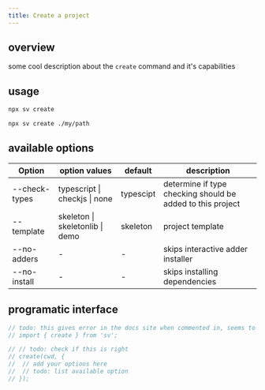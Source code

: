 ```yaml
---
title: Create a project
---
```


## overview

some cool description about the `create` command and it's capabilities

## usage

```bash
npx sv create
```

```bash
npx sv create ./my/path
```

## available options

| Option        | option values                   | default   | description                                                |
| ------------- | ------------------------------- | --------- | ---------------------------------------------------------- |
| --check-types | typescript \| checkjs \| none   | typescipt | determine if type checking should be added to this project |
| --template    | skeleton \| skeletonlib \| demo | skeleton  | project template                                           |
| --no-adders   | -                               | -         | skips interactive adder installer                          |
| --no-install  | -                               | -         | skips installing dependencies                              |

## programatic interface

```js
// todo: this gives error in the docs site when commented in, seems to be related that this package is not published to the registry at this point in time, as it seems to be trying to check types
// import { create } from 'sv';

// // todo: check if this is right
// create(cwd, {
// 	// add your options here
// 	// todo: list available option
// });
```
